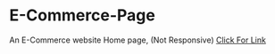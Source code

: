 # E-Commerce-Page
An E-Commerce website Home page, (Not Responsive)
[Click For Link](https://satenderk04.github.io/E-Commerce-Page/)
